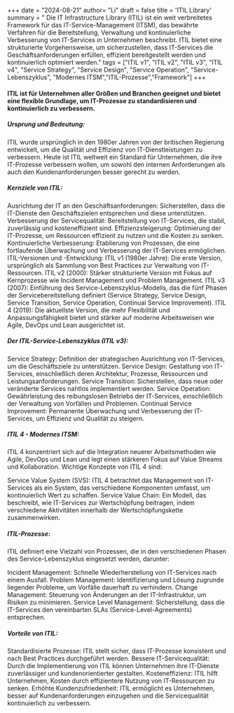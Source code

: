 +++
date = "2024-08-21"
author= "Li"
draft = false
title = 'ITIL Library'
summary = " Die IT Infrastructure Library (ITIL) ist ein weit verbreitetes Framework für das IT-Service-Management (ITSM), das bewährte Verfahren für die Bereitstellung, Verwaltung und kontinuierliche Verbesserung von IT-Services in Unternehmen beschreibt. ITIL bietet eine strukturierte Vorgehensweise, um sicherzustellen, dass IT-Services die Geschäftsanforderungen erfüllen, effizient bereitgestellt werden und kontinuierlich optimiert werden."
tags = ["ITIL v1", "ITIL v2", "ITIL v3", "ITIL v4", "Service Strategy", "Service Design", "Service Operation", "Service-Lebenszyklus", "Modernes ITSM","ITIL-Prozesse","Framework"]
+++

#### ITIL ist für Unternehmen aller Größen und Branchen geeignet und bietet eine flexible Grundlage, um IT-Prozesse zu standardisieren und kontinuierlich zu verbessern.

##### Ursprung und Bedeutung:
ITIL wurde ursprünglich in den 1980er Jahren von der britischen Regierung entwickelt, um die Qualität und Effizienz von IT-Dienstleistungen zu verbessern. Heute ist ITIL weltweit ein Standard für Unternehmen, die ihre IT-Prozesse verbessern wollen, um sowohl den internen Anforderungen als auch den Kundenanforderungen besser gerecht zu werden.

##### Kernziele von ITIL:
Ausrichtung der IT an den Geschäftsanforderungen: Sicherstellen, dass die IT-Dienste den Geschäftszielen entsprechen und diese unterstützen.
Verbesserung der Servicequalität: Bereitstellung von IT-Services, die stabil, zuverlässig und kosteneffizient sind.
Effizienzsteigerung: Optimierung der IT-Prozesse, um Ressourcen effizient zu nutzen und die Kosten zu senken.
Kontinuierliche Verbesserung: Etablierung von Prozessen, die eine fortlaufende Überwachung und Verbesserung der IT-Services ermöglichen.
ITIL-Versionen und -Entwicklung:
ITIL v1 (1980er Jahre): Die erste Version, ursprünglich als Sammlung von Best Practices zur Verwaltung von IT-Ressourcen.
ITIL v2 (2000): Stärker strukturierte Version mit Fokus auf Kernprozesse wie Incident Management und Problem Management.
ITIL v3 (2007): Einführung des Service-Lebenszyklus-Modells, das die fünf Phasen der Servicebereitstellung definiert (Service Strategy, Service Design, Service Transition, Service Operation, Continual Service Improvement).
ITIL 4 (2019): Die aktuellste Version, die mehr Flexibilität und Anpassungsfähigkeit bietet und stärker auf moderne Arbeitsweisen wie Agile, DevOps und Lean ausgerichtet ist.

##### Der ITIL-Service-Lebenszyklus (ITIL v3):

Service Strategy: Definition der strategischen Ausrichtung von IT-Services, um die Geschäftsziele zu unterstützen.
Service Design: Gestaltung von IT-Services, einschließlich deren Architektur, Prozesse, Ressourcen und Leistungsanforderungen.
Service Transition: Sicherstellen, dass neue oder veränderte Services nahtlos implementiert werden.
Service Operation: Gewährleistung des reibungslosen Betriebs der IT-Services, einschließlich der Verwaltung von Vorfällen und Problemen.
Continual Service Improvement: Permanente Überwachung und Verbesserung der IT-Services, um Effizienz und Qualität zu steigern.

##### ITIL 4 - Modernes ITSM:

ITIL 4 konzentriert sich auf die Integration neuerer Arbeitsmethoden wie Agile, DevOps und Lean und legt einen stärkeren Fokus auf Value Streams und Kollaboration. Wichtige Konzepte von ITIL 4 sind:

Service Value System (SVS): ITIL 4 betrachtet das Management von IT-Services als ein System, das verschiedene Komponenten umfasst, um kontinuierlich Wert zu schaffen.
Service Value Chain: Ein Modell, das beschreibt, wie IT-Services zur Wertschöpfung beitragen, indem verschiedene Aktivitäten innerhalb der Wertschöpfungskette zusammenwirken.


##### ITIL-Prozesse:
ITIL definiert eine Vielzahl von Prozessen, die in den verschiedenen Phasen des Service-Lebenszyklus eingesetzt werden, darunter:

Incident Management: Schnelle Wiederherstellung von IT-Services nach einem Ausfall.
Problem Management: Identifizierung und Lösung zugrunde liegender Probleme, um Vorfälle dauerhaft zu verhindern.
Change Management: Steuerung von Änderungen an der IT-Infrastruktur, um Risiken zu minimieren.
Service Level Management: Sicherstellung, dass die IT-Services den vereinbarten SLAs (Service-Level-Agreements) entsprechen.


##### Vorteile von ITIL:
Standardisierte Prozesse: ITIL stellt sicher, dass IT-Prozesse konsistent und nach Best Practices durchgeführt werden.
Bessere IT-Servicequalität: Durch die Implementierung von ITIL können Unternehmen ihre IT-Dienste zuverlässiger und kundenorientierter gestalten.
Kosteneffizienz: ITIL hilft Unternehmen, Kosten durch effizientere Nutzung von IT-Ressourcen zu senken.
Erhöhte Kundenzufriedenheit: ITIL ermöglicht es Unternehmen, besser auf Kundenanforderungen einzugehen und die Servicequalität kontinuierlich zu verbessern.


